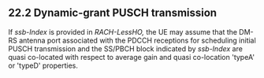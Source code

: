 ## 22.2 Dynamic-grant PUSCH transmission

If *ssb-Index* is provided in *RACH-LessHO,* the UE may assume that the
DM-RS antenna port associated with the PDCCH receptions for scheduling
initial PUSCH transmission and the SS/PBCH block indicated by
*ssb-Index* are quasi co-located with respect to average gain and quasi
co-location \'typeA\' or \'typeD\' properties.